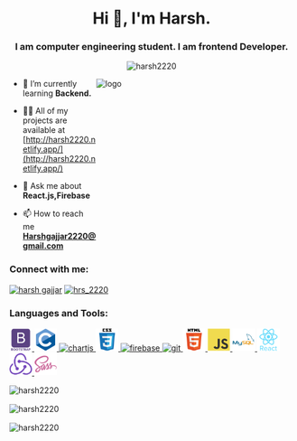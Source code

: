 <h1 align="center">Hi 👋, I'm Harsh.</h1>
<h3 align="center">I am computer engineering student. I am frontend Developer.</h3>

<p align="center"> <img src="https://komarev.com/ghpvc/?username=harsh2220&label=Profile%20views&color=0e75b6&style=flat" alt="harsh2220" /> </p>

<img align="right" width="350" height="350" src="https://image.freepik.com/free-vector/work-time-concept-illustration_114360-1074.jpg" alt="logo"/>

- 🌱 I’m currently learning **Backend.**

- 👨‍💻 All of my projects are available at [http://harsh2220.netlify.app/](http://harsh2220.netlify.app/)

- 💬 Ask me about **React.js,Firebase**

- 📫 How to reach me **Harshgajjar2220@gmail.com**

<h3 align="left">Connect with me:</h3>
<p align="left">
<a href="https://www.facebook.com/harsh.gajjar.94064176" target="blank"><img align="center" src="https://facebookbrand.com/wp-content/uploads/2019/04/f_logo_RGB-Hex-Blue_512.png?w=512&h=512" alt="harsh gajjar" height="40" width="40" /></a>
<a href="https://instagram.com/hrs_2220" target="blank"><img align="center" src="http://assets.stickpng.com/images/580b57fcd9996e24bc43c521.png" alt="hrs_2220" height="40" width="40" /></a>
</p>

<h3 align="left">Languages and Tools:</h3>
<p align="left"> <a href="https://getbootstrap.com" target="_blank"> <img src="https://raw.githubusercontent.com/devicons/devicon/master/icons/bootstrap/bootstrap-plain-wordmark.svg" alt="bootstrap" width="40" height="40"/> </a> <a href="https://www.cprogramming.com/" target="_blank"> <img src="https://raw.githubusercontent.com/devicons/devicon/master/icons/c/c-original.svg" alt="c" width="40" height="40"/> </a> <a href="https://www.chartjs.org" target="_blank"> <img src="https://www.chartjs.org/media/logo-title.svg" alt="chartjs" width="40" height="40"/> </a> <a href="https://www.w3schools.com/css/" target="_blank"> <img src="https://raw.githubusercontent.com/devicons/devicon/master/icons/css3/css3-original-wordmark.svg" alt="css3" width="40" height="40"/> </a> <a href="https://firebase.google.com/" target="_blank"> <img src="https://www.vectorlogo.zone/logos/firebase/firebase-icon.svg" alt="firebase" width="40" height="40"/> </a> <a href="https://git-scm.com/" target="_blank"> <img src="https://www.vectorlogo.zone/logos/git-scm/git-scm-icon.svg" alt="git" width="40" height="40"/> </a> <a href="https://www.w3.org/html/" target="_blank"> <img src="https://raw.githubusercontent.com/devicons/devicon/master/icons/html5/html5-original-wordmark.svg" alt="html5" width="40" height="40"/> </a> <a href="https://developer.mozilla.org/en-US/docs/Web/JavaScript" target="_blank"> <img src="https://raw.githubusercontent.com/devicons/devicon/master/icons/javascript/javascript-original.svg" alt="javascript" width="40" height="40"/> </a> <a href="https://www.mysql.com/" target="_blank"> <img src="https://raw.githubusercontent.com/devicons/devicon/master/icons/mysql/mysql-original-wordmark.svg" alt="mysql" width="40" height="40"/> </a> <a href="https://reactjs.org/" target="_blank"> <img src="https://raw.githubusercontent.com/devicons/devicon/master/icons/react/react-original-wordmark.svg" alt="react" width="40" height="40"/> </a> <a href="https://redux.js.org" target="_blank"> <img src="https://raw.githubusercontent.com/devicons/devicon/master/icons/redux/redux-original.svg" alt="redux" width="40" height="40"/> </a> <a href="https://sass-lang.com" target="_blank"> <img src="https://raw.githubusercontent.com/devicons/devicon/master/icons/sass/sass-original.svg" alt="sass" width="40" height="40"/> </a> </p>

<p><img align="center" src="https://github-readme-stats.vercel.app/api/top-langs?username=harsh2220&show_icons=true&locale=en&layout=compact" alt="harsh2220" /></p>

<p><img align="center" src="https://github-readme-stats.vercel.app/api?username=harsh2220&show_icons=true&locale=en" alt="harsh2220" /></p>

<p><img align="center" src="https://github-readme-streak-stats.herokuapp.com/?user=harsh2220&" alt="harsh2220" /></p>
